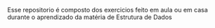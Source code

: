 Esse repositorio é composto dos exercicios feito em aula ou em casa durante o aprendizado da matéria de Estrutura de Dados
